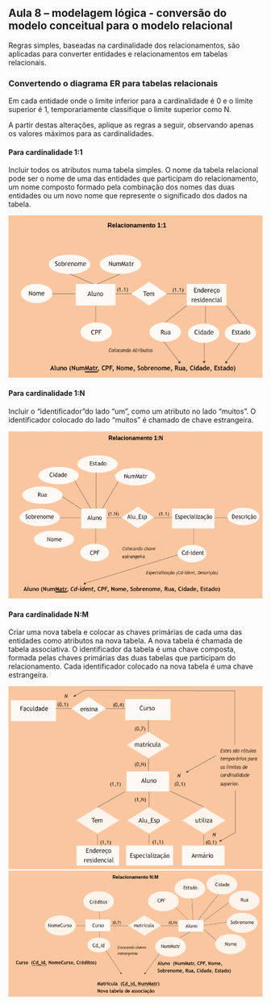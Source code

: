 ## Aula 8 – modelagem lógica - conversão do modelo conceitual para o modelo relacional 
 
Regras simples, baseadas na cardinalidade dos relacionamentos, são aplicadas para converter entidades e relacionamentos em tabelas relacionais.  
 
### Convertendo o diagrama ER para tabelas relacionais 
 
Em cada entidade onde o limite inferior para a cardinalidade é 0 e o limite superior é 1, temporariamente classifique o limite superior como N.  
  
A partir destas alterações, aplique as regras a seguir, observando apenas os valores máximos para as cardinalidades. 
 
#### Para cardinalidade 1:1 
 
Incluir todos os atributos numa tabela simples. O nome da tabela relacional pode ser o nome de uma das entidades que participam do relacionamento, um nome composto formado pela combinação dos nomes das duas entidades ou um novo nome que represente o significado dos dados na tabela. 
 
![Modelagem](../../media/modelagem_de_dados/image-031.png)

#### Para cardinalidade 1:N 
 
Incluir o “identificador”do lado “um”,  como um atributo no lado “muitos”. O identificador colocado do lado “muitos” é chamado de chave estrangeira. 
 
![Modelagem](../../media/modelagem_de_dados/image-033.png)
 
#### Para cardinalidade N:M  
 
Criar uma nova tabela e colocar as chaves primárias de cada uma das entidades como atributos na nova tabela. A nova tabela é chamada de tabela associativa.  O identificador da tabela é uma chave composta, formada pelas chaves primárias das duas tabelas que participam do relacionamento. Cada identificador colocado na nova tabela é uma chave estrangeira. 
 
![Modelagem](../../media/modelagem_de_dados/image-034.png)
![Modelagem](../../media/modelagem_de_dados/image-035.png)
 
 